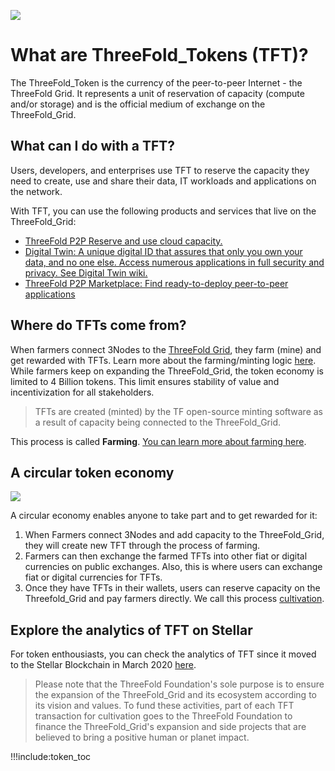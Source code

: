 ![](img/tokenwiki.jpg)

# What are ThreeFold_Tokens (TFT)?

The ThreeFold_Token is the currency of the peer-to-peer Internet - the ThreeFold Grid. It represents a unit of reservation of capacity (compute and/or storage) and is the official medium of exchange on the ThreeFold_Grid. 

## What can I do with a TFT?

Users, developers, and enterprises use TFT to reserve the capacity they need to create, use and share their data, IT workloads and applications on the network.

With TFT, you can use the following products and services that live on the ThreeFold_Grid:

- [ThreeFold P2P  Reserve and use cloud capacity.](https://cloud.threefold.io/)
- [Digital Twin: A unique digital ID that assures that only you own your data, and no one else. Access numerous applications in full security and privacy. See Digital Twin wiki.](https://info.mydigitaltwin.io)
- [ThreeFold P2P Marketplace: Find ready-to-deploy peer-to-peer applications](https://marketplace.threefold.io/)

## Where do TFTs come from?

When farmers connect 3Nodes to the [ThreeFold Grid](grid_intro), they farm (mine) and get rewarded with TFTs. Learn more about the farming/minting logic [here](farming_reward). While farmers keep on expanding the ThreeFold_Grid, the token economy is limited to 4 Billion tokens. This limit ensures stability of value and incentivization for all stakeholders.

> TFTs are created (minted) by the TF open-source minting software as a result of capacity being connected to the ThreeFold_Grid. 

This process is called **Farming**. [You can learn more about farming here](farming_intro).

## A circular token economy

![](img/circular_tft.jpg)

A circular economy enables anyone to take part and to get rewarded for it: 
1. When Farmers connect 3Nodes and add capacity to the ThreeFold_Grid, they will create new TFT through the process of farming.  
2. Farmers can then exchange the farmed TFTs into other fiat or digital currencies on public exchanges. Also, this is where users can exchange fiat or digital currencies for TFTs.
3. Once they have TFTs in their wallets, users can reserve capacity on the Threefold_Grid and pay farmers directly. We call this process [cultivation](cultivation).

## Explore the analytics of TFT on Stellar 

For token enthousiasts, you can check the analytics of TFT since it moved to the Stellar Blockchain in March 2020 [here](https://stellar.expert/explorer/public/asset/TFT-GBOVQKJYHXRR3DX6NOX2RRYFRCUMSADGDESTDNBDS6CDVLGVESRTAC47-1?filter=orderbook).

> Please note that the ThreeFold Foundation's sole purpose is to ensure the expansion of the ThreeFold_Grid and its ecosystem according to its vision and values. To fund these activities, part of each TFT transaction for cultivation goes to the ThreeFold Foundation to finance the ThreeFold_Grid's expansion and side projects that are believed to bring a positive human or planet impact.

!!!include:token_toc